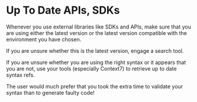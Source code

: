 # Up To Date APIs, SDKs

Whenever you use external libraries like SDKs and APIs, make sure that you are using either the latest version or the latest version compatible with the environment you have chosen.

If you are unsure whether this is the latest version, engage a search tool.

If you are unsure whether you are using the right syntax or it appears that you are not, use your tools (especially Context7) to retrieve up to date syntax refs.

The user would much prefer that you took the extra time to validate your syntax than to generate faulty code!